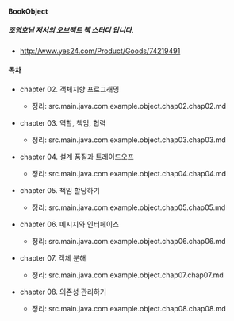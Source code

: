 #### BookObject

##### 조영호님 저서의 오브젝트 책 스터디 입니다.
  - http://www.yes24.com/Product/Goods/74219491

#### 목차

- chapter 02. 객체지향 프로그래밍
  - 정리: src.main.java.com.example.object.chap02.chap02.md

- chapter 03. 역할, 책임, 협력
  - 정리: src.main.java.com.example.object.chap03.chap03.md

- chapter 04. 설계 품질과 트레이드오프
  - 정리: src.main.java.com.example.object.chap04.chap04.md

- chapter 05. 책임 할당하기
  - 정리: src.main.java.com.example.object.chap05.chap05.md

- chapter 06. 메시지와 인터페이스
  - 정리: src.main.java.com.example.object.chap06.chap06.md

- chapter 07. 객체 분해
  - 정리: src.main.java.com.example.object.chap07.chap07.md

- chapter 08. 의존성 관리하기
  - 정리: src.main.java.com.example.object.chap08.chap08.md
